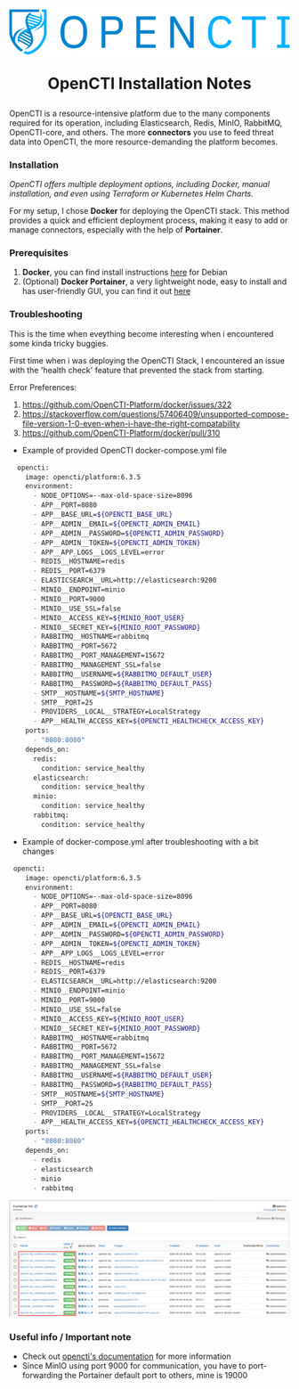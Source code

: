 <h1 align="center">
<img src=https://github.com/phamthanhsang-cs/SOC-in-my-Pocket/blob/main/images/logos/opencti-logo.png alt="logo">


OpenCTI Installation Notes

</h1>

OpenCTI is a resource-intensive platform due to the many components required for its operation, including Elasticsearch, Redis, MinIO, RabbitMQ, OpenCTI-core, and others. The more **connectors** you use to feed threat data into OpenCTI, the more resource-demanding the platform becomes.

### Installation

*OpenCTI offers multiple deployment options, including Docker, manual installation, and even using Terraform or Kubernetes Helm Charts.*

For my setup, I chose **Docker** for deploying the OpenCTI stack. This method provides a quick and efficient deployment process, making it easy to add or manage connectors, especially with the help of **Portainer**.


### Prerequisites
1. **Docker**, you can find install instructions [here](https://docs.docker.com/engine/install/debian/) for Debian
2. (Optional) **Docker Portainer**, a very lightweight node, easy to install and has user-friendly GUI, you can find it out [here](https://docs.portainer.io/start/install-ce/server/docker/linux)

### Troubleshooting
This is the time when eveything become interesting when i encountered some kinda tricky buggies. 

First time when i was deploying the OpenCTI Stack, I encountered an issue with the 'health check' feature that prevented the stack from starting.

Error Preferences:
1. https://github.com/OpenCTI-Platform/docker/issues/322
2. https://stackoverflow.com/questions/57406409/unsupported-compose-file-version-1-0-even-when-i-have-the-right-compatability
3. https://github.com/OpenCTI-Platform/docker/pull/310


* Example of provided OpenCTI docker-compose.yml file
```bash
  opencti:
    image: opencti/platform:6.3.5
    environment:
      - NODE_OPTIONS=--max-old-space-size=8096
      - APP__PORT=8080
      - APP__BASE_URL=${OPENCTI_BASE_URL}
      - APP__ADMIN__EMAIL=${OPENCTI_ADMIN_EMAIL}
      - APP__ADMIN__PASSWORD=${OPENCTI_ADMIN_PASSWORD}
      - APP__ADMIN__TOKEN=${OPENCTI_ADMIN_TOKEN}
      - APP__APP_LOGS__LOGS_LEVEL=error
      - REDIS__HOSTNAME=redis
      - REDIS__PORT=6379
      - ELASTICSEARCH__URL=http://elasticsearch:9200
      - MINIO__ENDPOINT=minio
      - MINIO__PORT=9000
      - MINIO__USE_SSL=false
      - MINIO__ACCESS_KEY=${MINIO_ROOT_USER}
      - MINIO__SECRET_KEY=${MINIO_ROOT_PASSWORD}
      - RABBITMQ__HOSTNAME=rabbitmq
      - RABBITMQ__PORT=5672
      - RABBITMQ__PORT_MANAGEMENT=15672
      - RABBITMQ__MANAGEMENT_SSL=false
      - RABBITMQ__USERNAME=${RABBITMQ_DEFAULT_USER}
      - RABBITMQ__PASSWORD=${RABBITMQ_DEFAULT_PASS}
      - SMTP__HOSTNAME=${SMTP_HOSTNAME}
      - SMTP__PORT=25
      - PROVIDERS__LOCAL__STRATEGY=LocalStrategy
      - APP__HEALTH_ACCESS_KEY=${OPENCTI_HEALTHCHECK_ACCESS_KEY}
    ports:
      - "8080:8080"
    depends_on:
      redis:
        condition: service_healthy
      elasticsearch:
        condition: service_healthy
      minio:
        condition: service_healthy
      rabbitmq:
        condition: service_healthy
```

* Example of docker-compose.yml after troubleshooting with a bit changes
```bash
 opencti:
    image: opencti/platform:6.3.5
    environment:
      - NODE_OPTIONS=--max-old-space-size=8096
      - APP__PORT=8080
      - APP__BASE_URL=${OPENCTI_BASE_URL}
      - APP__ADMIN__EMAIL=${OPENCTI_ADMIN_EMAIL}
      - APP__ADMIN__PASSWORD=${OPENCTI_ADMIN_PASSWORD}
      - APP__ADMIN__TOKEN=${OPENCTI_ADMIN_TOKEN}
      - APP__APP_LOGS__LOGS_LEVEL=error
      - REDIS__HOSTNAME=redis
      - REDIS__PORT=6379
      - ELASTICSEARCH__URL=http://elasticsearch:9200
      - MINIO__ENDPOINT=minio
      - MINIO__PORT=9000
      - MINIO__USE_SSL=false
      - MINIO__ACCESS_KEY=${MINIO_ROOT_USER}
      - MINIO__SECRET_KEY=${MINIO_ROOT_PASSWORD}
      - RABBITMQ__HOSTNAME=rabbitmq
      - RABBITMQ__PORT=5672
      - RABBITMQ__PORT_MANAGEMENT=15672
      - RABBITMQ__MANAGEMENT_SSL=false
      - RABBITMQ__USERNAME=${RABBITMQ_DEFAULT_USER}
      - RABBITMQ__PASSWORD=${RABBITMQ_DEFAULT_PASS}
      - SMTP__HOSTNAME=${SMTP_HOSTNAME}
      - SMTP__PORT=25
      - PROVIDERS__LOCAL__STRATEGY=LocalStrategy
      - APP__HEALTH_ACCESS_KEY=${OPENCTI_HEALTHCHECK_ACCESS_KEY}
    ports:
      - "8080:8080"
    depends_on:
      - redis
      - elasticsearch
      - minio
      - rabbitmq
```
   
![OpenCTI Components Setup](https://github.com/phamthanhsang-cs/SOC-in-my-Pocket/blob/main/images/opencti/opencti-images.png)



### Useful info / Important note
* Check out [opencti's documentation](https://docs.opencti.io/latest/) for more information
* Since MinIO using port 9000 for communication, you have to port-forwarding the Portainer default port to others, mine is 19000



